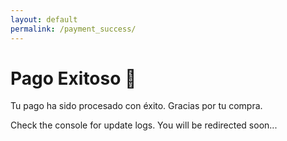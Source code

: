 ```yaml
---
layout: default
permalink: /payment_success/
---
```


# Pago Exitoso 🎉

Tu pago ha sido procesado con éxito. Gracias por tu compra.

<script>
  document.addEventListener('DOMContentLoaded', async function () {
    console.log('Success page loaded.');

    const urlParams = new URLSearchParams(window.location.search);
    console.log('URL Parameters:', Object.fromEntries(urlParams.entries()));

    const paymentSuccess = urlParams.get('payment_success');
    const plan = urlParams.get('plan');

    if (paymentSuccess === 'true' && plan) {
      const user = netlifyIdentity.currentUser();

      if (user) {
        console.log('User found:', user);

        try {
          const token = await user.jwt();
          console.log('JWT Token received:', token);

          const response = await fetch('/.netlify/identity/user', {
            method: 'POST',
            headers: {
              'Content-Type': 'application/json',
              Authorization: `Bearer ${token}`,
            },
            body: JSON.stringify({
              user_metadata: { subscription_plan: plan }
            }),
          });

          if (!response.ok) {
            throw new Error(`Failed to update metadata: ${response.statusText}`);
          }

          const updatedUser = await response.json();
          console.log('Subscription plan updated successfully:', updatedUser);

          // Refresh user object to reflect changes
          await netlifyIdentity.refresh();
          console.log('User metadata after refresh:', netlifyIdentity.currentUser());

        } catch (error) {
          console.error('Error updating subscription plan:', error);
        }

      } else {
        console.error('No user logged in.');
      }
    } else {
      console.warn('Missing required query parameters (payment_success and/or plan).');
    }
  });
</script>

<p>Check the console for update logs. You will be redirected soon...</p>

<script>
  setTimeout(() => {
    window.location.href = '/dashboard';
  }, 5000); // Reduced to 5 seconds for better UX
</script>
